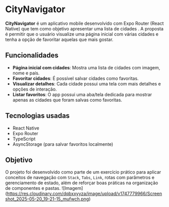 # CityNavigator

**CityNavigator** é um aplicativo mobile desenvolvido com Expo Router (React Native) que tem como objetivo apresentar uma lista de cidades . A proposta é permitir que o usuário visualize uma página inicial com várias cidades e tenha a opção de favoritar aquelas que mais gostar.

## Funcionalidades

- **Página inicial com cidades**: Mostra uma lista de cidades com imagem, nome e país.
- **Favoritar cidades**: É possível salvar cidades como favoritas.
- **Visualizar detalhes**: Cada cidade possui uma tela com mais detalhes e opções de interação.
- **Listar favoritos**: O app possui uma aba/tela dedicada para mostrar apenas as cidades que foram salvas como favoritas.

## Tecnologias usadas

- React Native
- Expo Router
- TypeScript
- AsyncStorage (para salvar favoritos localmente)

## Objetivo

O projeto foi desenvolvido como parte de um exercício prático para aplicar conceitos de navegação com `Stack`, `Tabs`, `Link`, rotas com parâmetros e gerenciamento de estado, além de reforçar boas práticas na organização de componentes e pastas.
![Imagem] (https://res.cloudinary.com/dqbxxyyza/image/upload/v1747779966/Screenshot_2025-05-20_19-21-15_mufwch.png)

